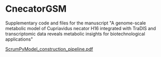 # CnecatorGSM
Supplementary code and files for the manuscript "A genome-scale metabolic model of Cupriavidus necator H16 integrated with TraDIS and transcriptomic data reveals metabolic insights for biotechnological applications"



[ScrumPyModel_construction_pipeline.pdf](https://github.com/SBRCNottingham/CnecatorGSM/files/8088298/ScrumPyModel_construction_pipeline.pdf)

